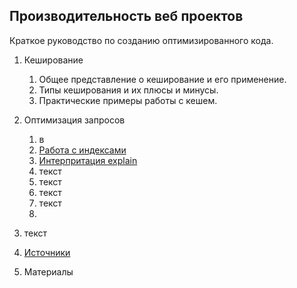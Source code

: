 ## Производительность веб проектов

Краткое руководство по созданию оптимизированного кода.
1. Кеширование
   1. Общее представление о кеширование и его применение.
   2. Типы кеширования и их плюсы и минусы.
   3. Практические примеры работы с кешем.
2. Оптимизация запросов
   1. в
   2. [Работа с индексами](db/dbindex_howto.md "Работа с индексами")
   3. [Интерпритация explain](db/dbexplain.md "Интерпритация explain")
   4. текст
   5. текст
   6. текст
   7. текст
   8. 
4. текст
5. [Источники](source.md "Источники")



1. Материалы